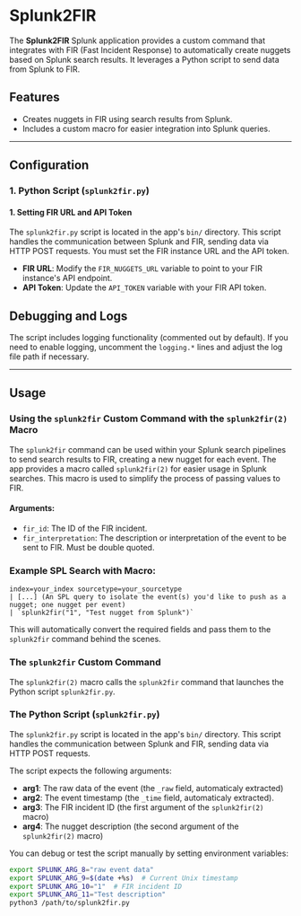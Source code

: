 # Splunk2FIR

The **Splunk2FIR** Splunk application provides a custom command that integrates with FIR (Fast Incident Response) to automatically create nuggets based on Splunk search results. It leverages a Python script to send data from Splunk to FIR.

## Features
- Creates nuggets in FIR using search results from Splunk.
- Includes a custom macro for easier integration into Splunk queries.

---

## Configuration
### 1. Python Script (`splunk2fir.py`)
#### 1. Setting FIR URL and API Token
The `splunk2fir.py` script is located in the app's `bin/` directory. This script handles the communication between Splunk and FIR, sending data via HTTP POST requests.
You must set the FIR instance URL and the API token.

- **FIR URL**: Modify the `FIR_NUGGETS_URL` variable to point to your FIR instance's API endpoint.
- **API Token**: Update the `API_TOKEN` variable with your FIR API token.

## Debugging and Logs
The script includes logging functionality (commented out by default). If you need to enable logging, uncomment the `logging.*` lines and adjust the log file path if necessary.

---

## Usage
### **Using the `splunk2fir` Custom Command with the `splunk2fir(2)` Macro**

The `splunk2fir` command can be used within your Splunk search pipelines to send search results to FIR, creating a new nugget for each event.
The app provides a macro called `splunk2fir(2)` for easier usage in Splunk searches. This macro is used to simplify the process of passing values to FIR.

#### Arguments:
- `fir_id`: The ID of the FIR incident.
- `fir_interpretation`: The description or interpretation of the event to be sent to FIR. Must be double quoted.


### Example SPL Search with Macro:
```spl
index=your_index sourcetype=your_sourcetype
| [...] (An SPL query to isolate the event(s) you'd like to push as a nugget; one nugget per event)
| `splunk2fir("1", "Test nugget from Splunk")`
```

This will automatically convert the required fields and pass them to the `splunk2fir` command behind the scenes.

### **The `splunk2fir` Custom Command**
The `splunk2fir(2)` macro calls the `splunk2fir` command that launches the Python script `splunk2fir.py`.

### The Python Script (`splunk2fir.py`)
The `splunk2fir.py` script is located in the app's `bin/` directory. This script handles the communication between Splunk and FIR, sending data via HTTP POST requests.

The script expects the following arguments:

- **arg1**: The raw data of the event (the `_raw` field, automaticaly extracted)
- **arg2**: The event timestamp (the `_time` field, automaticaly extracted).
- **arg3**: The FIR incident ID (the first argument of the `splunk2fir(2)` macro)
- **arg4**: The nugget description (the second argument of the `splunk2fir(2)` macro)

You can debug or test the script manually by setting environment variables:
```bash
export SPLUNK_ARG_8="raw event data"
export SPLUNK_ARG_9=$(date +%s)  # Current Unix timestamp
export SPLUNK_ARG_10="1"  # FIR incident ID
export SPLUNK_ARG_11="Test description"
python3 /path/to/splunk2fir.py
```
